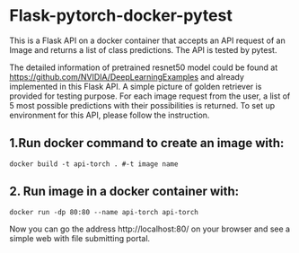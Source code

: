# Flask-pytorch-docker-pytest
This is a Flask API on a docker container that accepts an API request of an Image and returns a list of class predictions. The API is tested by pytest.

The detailed information of pretrained resnet50 model could be found at https://github.com/NVIDIA/DeepLearningExamples and already implemented in this Flask API. A simple picture of golden retriever is provided for testing purpose. For each image request from the user, a list of 5 most possible predictions with their possibilities is returned. To set up environment for this API, please follow the instruction.

## 1.Run docker command to create an image with:
```
docker build -t api-torch . #-t image name
```

## 2. Run image in a docker container with:
```
docker run -dp 80:80 --name api-torch api-torch 
```
Now you can go the address http://localhost:80/ on your browser and see a simple web with file submitting portal.






